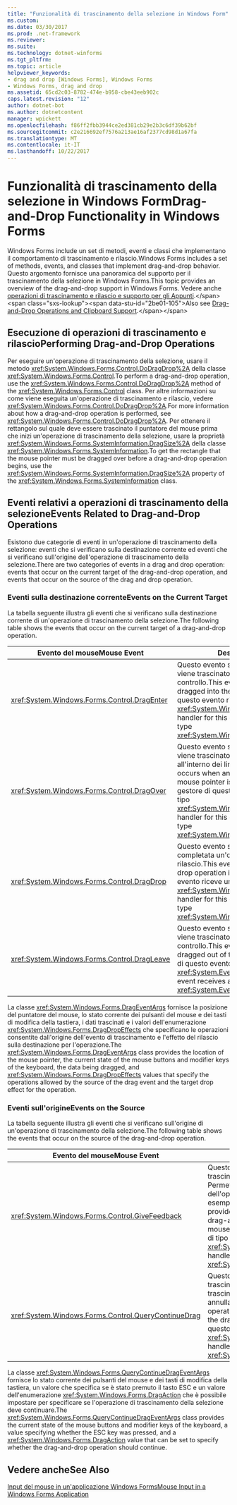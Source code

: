 ```yaml
---
title: "Funzionalità di trascinamento della selezione in Windows Form"
ms.custom: 
ms.date: 03/30/2017
ms.prod: .net-framework
ms.reviewer: 
ms.suite: 
ms.technology: dotnet-winforms
ms.tgt_pltfrm: 
ms.topic: article
helpviewer_keywords:
- drag and drop [Windows Forms], Windows Forms
- Windows Forms, drag and drop
ms.assetid: 65cd2c03-8782-474e-b958-cbe43eeb902c
caps.latest.revision: "12"
author: dotnet-bot
ms.author: dotnetcontent
manager: wpickett
ms.openlocfilehash: f86ff2fbb3944ce2ed381cb29e2b3c6df39b62bf
ms.sourcegitcommit: c2e216692ef7576a213ae16af2377cd98d1a67fa
ms.translationtype: MT
ms.contentlocale: it-IT
ms.lasthandoff: 10/22/2017
---
```

# <a name="drag-and-drop-functionality-in-windows-forms"></a><span data-ttu-id="2be01-102">Funzionalità di trascinamento della selezione in Windows Form</span><span class="sxs-lookup"><span data-stu-id="2be01-102">Drag-and-Drop Functionality in Windows Forms</span></span>
<span data-ttu-id="2be01-103">Windows Forms include un set di metodi, eventi e classi che implementano il comportamento di trascinamento e rilascio.</span><span class="sxs-lookup"><span data-stu-id="2be01-103">Windows Forms includes a set of methods, events, and classes that implement drag-and-drop behavior.</span></span> <span data-ttu-id="2be01-104">Questo argomento fornisce una panoramica del supporto per il trascinamento della selezione in Windows Forms.</span><span class="sxs-lookup"><span data-stu-id="2be01-104">This topic provides an overview of the drag-and-drop support in Windows Forms.</span></span>  <span data-ttu-id="2be01-105">Vedere anche [operazioni di trascinamento e rilascio e supporto per gli Appunti](http://msdn.microsoft.com/library/fe5ebfwe\(v=vs.110\)).</span><span class="sxs-lookup"><span data-stu-id="2be01-105">Also see [Drag-and-Drop Operations and Clipboard Support](http://msdn.microsoft.com/library/fe5ebfwe\(v=vs.110\)).</span></span>  
  
## <a name="performing-drag-and-drop-operations"></a><span data-ttu-id="2be01-106">Esecuzione di operazioni di trascinamento e rilascio</span><span class="sxs-lookup"><span data-stu-id="2be01-106">Performing Drag-and-Drop Operations</span></span>  
 <span data-ttu-id="2be01-107">Per eseguire un'operazione di trascinamento della selezione, usare il metodo <xref:System.Windows.Forms.Control.DoDragDrop%2A> della classe <xref:System.Windows.Forms.Control>.</span><span class="sxs-lookup"><span data-stu-id="2be01-107">To perform a drag-and-drop operation, use the <xref:System.Windows.Forms.Control.DoDragDrop%2A> method of the <xref:System.Windows.Forms.Control> class.</span></span> <span data-ttu-id="2be01-108">Per altre informazioni su come viene eseguita un'operazione di trascinamento e rilascio, vedere <xref:System.Windows.Forms.Control.DoDragDrop%2A>.</span><span class="sxs-lookup"><span data-stu-id="2be01-108">For more information about how a drag-and-drop operation is performed, see <xref:System.Windows.Forms.Control.DoDragDrop%2A>.</span></span> <span data-ttu-id="2be01-109">Per ottenere il rettangolo sul quale deve essere trascinato il puntatore del mouse prima che inizi un'operazione di trascinamento della selezione, usare la proprietà <xref:System.Windows.Forms.SystemInformation.DragSize%2A> della classe <xref:System.Windows.Forms.SystemInformation>.</span><span class="sxs-lookup"><span data-stu-id="2be01-109">To get the rectangle that the mouse pointer must be dragged over before a drag-and-drop operation begins, use the <xref:System.Windows.Forms.SystemInformation.DragSize%2A> property of the <xref:System.Windows.Forms.SystemInformation> class.</span></span>  
  
## <a name="events-related-to-drag-and-drop-operations"></a><span data-ttu-id="2be01-110">Eventi relativi a operazioni di trascinamento della selezione</span><span class="sxs-lookup"><span data-stu-id="2be01-110">Events Related to Drag-and-Drop Operations</span></span>  
 <span data-ttu-id="2be01-111">Esistono due categorie di eventi in un'operazione di trascinamento della selezione: eventi che si verificano sulla destinazione corrente ed eventi che si verificano sull'origine dell'operazione di trascinamento della selezione.</span><span class="sxs-lookup"><span data-stu-id="2be01-111">There are two categories of events in a drag and drop operation: events that occur on the current target of the drag-and-drop operation, and events that occur on the source of the drag and drop operation.</span></span>  
  
### <a name="events-on-the-current-target"></a><span data-ttu-id="2be01-112">Eventi sulla destinazione corrente</span><span class="sxs-lookup"><span data-stu-id="2be01-112">Events on the Current Target</span></span>  
 <span data-ttu-id="2be01-113">La tabella seguente illustra gli eventi che si verificano sulla destinazione corrente di un'operazione di trascinamento della selezione.</span><span class="sxs-lookup"><span data-stu-id="2be01-113">The following table shows the events that occur on the current target of a drag-and-drop operation.</span></span>  
  
|<span data-ttu-id="2be01-114">Evento del mouse</span><span class="sxs-lookup"><span data-stu-id="2be01-114">Mouse Event</span></span>|<span data-ttu-id="2be01-115">Descrizione</span><span class="sxs-lookup"><span data-stu-id="2be01-115">Description</span></span>|  
|-----------------|-----------------|  
|<xref:System.Windows.Forms.Control.DragEnter>|<span data-ttu-id="2be01-116">Questo evento si verifica quando un oggetto viene trascinato all'interno dei limiti del controllo.</span><span class="sxs-lookup"><span data-stu-id="2be01-116">This event occurs when an object is dragged into the control's bounds.</span></span> <span data-ttu-id="2be01-117">Il gestore di questo evento riceve un argomento di tipo <xref:System.Windows.Forms.DragEventArgs>.</span><span class="sxs-lookup"><span data-stu-id="2be01-117">The handler for this event receives an argument of type <xref:System.Windows.Forms.DragEventArgs>.</span></span>|  
|<xref:System.Windows.Forms.Control.DragOver>|<span data-ttu-id="2be01-118">Questo evento si verifica quando un oggetto viene trascinato mentre il puntatore del mouse è all'interno dei limiti del controllo.</span><span class="sxs-lookup"><span data-stu-id="2be01-118">This event occurs when an object is dragged while the mouse pointer is within the control's bounds.</span></span> <span data-ttu-id="2be01-119">Il gestore di questo evento riceve un argomento di tipo <xref:System.Windows.Forms.DragEventArgs>.</span><span class="sxs-lookup"><span data-stu-id="2be01-119">The handler for this event receives an argument of type <xref:System.Windows.Forms.DragEventArgs>.</span></span>|  
|<xref:System.Windows.Forms.Control.DragDrop>|<span data-ttu-id="2be01-120">Questo evento si verifica quando viene completata un'operazione di trascinamento e rilascio.</span><span class="sxs-lookup"><span data-stu-id="2be01-120">This event occurs when a drag-and-drop operation is completed.</span></span> <span data-ttu-id="2be01-121">Il gestore di questo evento riceve un argomento di tipo <xref:System.Windows.Forms.DragEventArgs>.</span><span class="sxs-lookup"><span data-stu-id="2be01-121">The handler for this event receives an argument of type <xref:System.Windows.Forms.DragEventArgs>.</span></span>|  
|<xref:System.Windows.Forms.Control.DragLeave>|<span data-ttu-id="2be01-122">Questo evento si verifica quando un oggetto viene trascinato all'esterno dei limiti del controllo.</span><span class="sxs-lookup"><span data-stu-id="2be01-122">This event occurs when an object is dragged out of the control's bounds.</span></span> <span data-ttu-id="2be01-123">Il gestore di questo evento riceve un argomento di tipo <xref:System.EventArgs>.</span><span class="sxs-lookup"><span data-stu-id="2be01-123">The handler for this event receives an argument of type <xref:System.EventArgs>.</span></span>|  
  
 <span data-ttu-id="2be01-124">La classe <xref:System.Windows.Forms.DragEventArgs> fornisce la posizione del puntatore del mouse, lo stato corrente dei pulsanti del mouse e dei tasti di modifica della tastiera, i dati trascinati e i valori dell'enumerazione <xref:System.Windows.Forms.DragDropEffects> che specificano le operazioni consentite dall'origine dell'evento di trascinamento e l'effetto del rilascio sulla destinazione per l'operazione.</span><span class="sxs-lookup"><span data-stu-id="2be01-124">The <xref:System.Windows.Forms.DragEventArgs> class provides the location of the mouse pointer, the current state of the mouse buttons and modifier keys of the keyboard, the data being dragged, and <xref:System.Windows.Forms.DragDropEffects> values that specify the operations allowed by the source of the drag event and the target drop effect for the operation.</span></span>  
  
### <a name="events-on-the-source"></a><span data-ttu-id="2be01-125">Eventi sull'origine</span><span class="sxs-lookup"><span data-stu-id="2be01-125">Events on the Source</span></span>  
 <span data-ttu-id="2be01-126">La tabella seguente illustra gli eventi che si verificano sull'origine di un'operazione di trascinamento della selezione.</span><span class="sxs-lookup"><span data-stu-id="2be01-126">The following table shows the events that occur on the source of the drag-and-drop operation.</span></span>  
  
|<span data-ttu-id="2be01-127">Evento del mouse</span><span class="sxs-lookup"><span data-stu-id="2be01-127">Mouse Event</span></span>|<span data-ttu-id="2be01-128">Descrizione</span><span class="sxs-lookup"><span data-stu-id="2be01-128">Description</span></span>|  
|-----------------|-----------------|  
|<xref:System.Windows.Forms.Control.GiveFeedback>|<span data-ttu-id="2be01-129">Questo evento si verifica durante un'operazione di trascinamento.</span><span class="sxs-lookup"><span data-stu-id="2be01-129">This event occurs during a drag operation.</span></span> <span data-ttu-id="2be01-130">Permette di fornire all'utente un'indicazione visiva dell'operazione di trascinamento della selezione in corso, ad esempio cambiando l'aspetto del puntatore del mouse.</span><span class="sxs-lookup"><span data-stu-id="2be01-130">It provides an opportunity to give a visual cue to the user that the drag-and-drop operation is occurring, such as changing the mouse pointer.</span></span> <span data-ttu-id="2be01-131">Il gestore di questo evento riceve un argomento di tipo <xref:System.Windows.Forms.GiveFeedbackEventArgs>.</span><span class="sxs-lookup"><span data-stu-id="2be01-131">The handler for this event receives an argument of type <xref:System.Windows.Forms.GiveFeedbackEventArgs>.</span></span>|  
|<xref:System.Windows.Forms.Control.QueryContinueDrag>|<span data-ttu-id="2be01-132">Questo evento si verifica durante un'operazione di trascinamento e rilascio e consente all'origine del trascinamento di determinare se l'operazione deve essere annullata.</span><span class="sxs-lookup"><span data-stu-id="2be01-132">This event is raised during a drag-and-drop operation and enables the drag source to determine whether the drag-and-drop operation should be canceled.</span></span> <span data-ttu-id="2be01-133">Il gestore di questo evento riceve un argomento di tipo <xref:System.Windows.Forms.QueryContinueDragEventArgs>.</span><span class="sxs-lookup"><span data-stu-id="2be01-133">The handler for this event receives an argument of type <xref:System.Windows.Forms.QueryContinueDragEventArgs>.</span></span>|  
  
 <span data-ttu-id="2be01-134">La classe <xref:System.Windows.Forms.QueryContinueDragEventArgs> fornisce lo stato corrente dei pulsanti del mouse e dei tasti di modifica della tastiera, un valore che specifica se è stato premuto il tasto ESC e un valore dell'enumerazione <xref:System.Windows.Forms.DragAction> che è possibile impostare per specificare se l'operazione di trascinamento della selezione deve continuare.</span><span class="sxs-lookup"><span data-stu-id="2be01-134">The <xref:System.Windows.Forms.QueryContinueDragEventArgs> class provides the current state of the mouse buttons and modifier keys of the keyboard, a value specifying whether the ESC key was pressed, and a <xref:System.Windows.Forms.DragAction> value that can be set to specify whether the drag-and-drop operation should continue.</span></span>  
  
## <a name="see-also"></a><span data-ttu-id="2be01-135">Vedere anche</span><span class="sxs-lookup"><span data-stu-id="2be01-135">See Also</span></span>  
 [<span data-ttu-id="2be01-136">Input del mouse in un'applicazione Windows Forms</span><span class="sxs-lookup"><span data-stu-id="2be01-136">Mouse Input in a Windows Forms Application</span></span>](../../../docs/framework/winforms/mouse-input-in-a-windows-forms-application.md)

